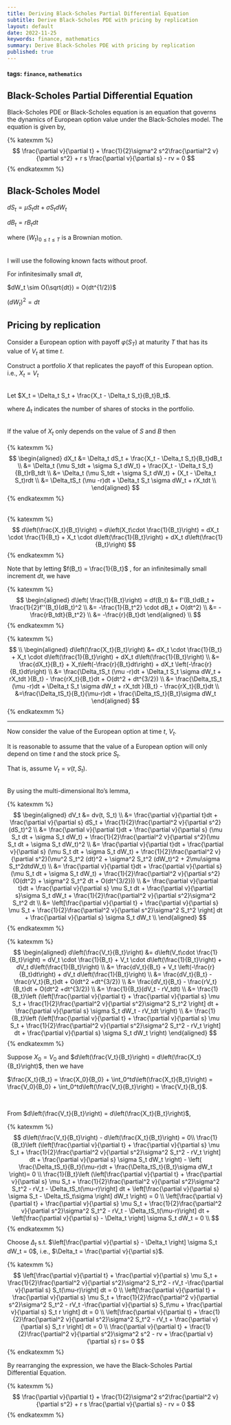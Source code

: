 ```yaml
---
title: Deriving Black-Scholes Partial Differential Equation
subtitle: Derive Black-Scholes PDE with pricing by replication
layout: default
date: 2022-11-25
keywords: finance, mathematics
summary: Derive Black-Scholes PDE with pricing by replication
published: true
---
```

#### tags: `finance`, `mathematics`

## Black-Scholes Partial Differential Equation

Black-Scholes PDE or Black-Scholes equation is an equation that governs the dynamics of European option value under the Black-Scholes model. The equation is given by,

{% katexmm %}
$$
\frac{\partial v}{\partial t} + \frac{1}{2}\sigma^2 s^2\frac{\partial^2 v}{\partial s^2} + r s \frac{\partial v}{\partial s} - rv = 0 
$$
{% endkatexmm %}  
  
## Black-Scholes Model

$dS_t = \mu S_t dt + \sigma S_t dW_t$

$dB_t = rB_tdt$

where $(W_t)_{0\leq t\leq T}$ is a Brownian motion. \
\
\
I will use the following known facts without proof.

For infinitesimally small $dt$,

 $dW_t \sim  O(\sqrt{dt}) = O(dt^{1/2})$

$(dW_t)^2 =dt$

## Pricing by replication
Consider a European option with payoff $\varphi(S_T)$ at maturity $T$ that has its value of $V_t$ at time $t$.

Construct a portfolio $X$ that replicates the payoff of this European option.
i.e., $X_t = V_t$  
<br />

Let $X_t = \Delta_t S_t + \frac{X_t - \Delta_t S_t}{B_t}B_t$.

where $\Delta_t$ indicates the number of shares of stocks in the portfolio.  
<br />

If the value of $X_t$ only depends on the value of $S$ and $B$ then \
<br />
{% katexmm %}
$$
\begin{aligned}
dX_t &= \Delta_t dS_t + \frac{X_t - \Delta_t S_t}{B_t}dB_t \\
&= \Delta_t (\mu S_tdt + \sigma S_t dW_t) + \frac{X_t - \Delta_t S_t}{B_t}rB_tdt \\
&= \Delta_t (\mu S_tdt + \sigma S_t dW_t) + (X_t - \Delta_t S_t)rdt \\
&= \Delta_tS_t (\mu -r)dt + \Delta_t S_t \sigma dW_t + rX_tdt \\
\end{aligned}
$$
{% endkatexmm %}  
<br />
  
{% katexmm %}
$$
d\left(\frac{X_t}{B_t}\right) = d\left(X_t\cdot \frac{1}{B_t}\right) = dX_t \cdot \frac{1}{B_t} + X_t \cdot d\left(\frac{1}{B_t}\right) + dX_t d\left(\frac{1}{B_t}\right)
$$
{% endkatexmm %}
<br />

Note that by letting $f(B_t) = \frac{1}{B_t}$ , for an infinitesimally small increment $dt$, we have 

{% katexmm %}
$$
\begin{aligned}
d\left( \frac{1}{B_t}\right) = df(B_t) &= f'(B_t)dB_t + \frac{1}{2}f''(B_t)(dB_t)^2 \\
&= -\frac{1}{B_t^2} \cdot dB_t + O(dt^2) \\
&= -\frac{rB_tdt}{B_t^2} \\
&= -\frac{r}{B_t}dt
\end{aligned}
\\
$$
{% endkatexmm %}
<br />

{% katexmm %}
$$
\\
\begin{aligned}
d\left(\frac{X_t}{B_t}\right) &= dX_t \cdot \frac{1}{B_t} + X_t \cdot d\left(\frac{1}{B_t}\right) + dX_t d\left(\frac{1}{B_t}\right) \\
&= \frac{dX_t}{B_t} + X_t\left(-\frac{r}{B_t}dt\right) + dX_t \left(-\frac{r}{B_t}dt\right) \\
&= \frac{\Delta_tS_t (\mu -r)dt + \Delta_t S_t \sigma dW_t + rX_tdt }{B_t} - \frac{rX_t}{B_t}dt + O(dt^2 + dt^{3/2}) \\
&= \frac{\Delta_tS_t (\mu -r)dt + \Delta_t S_t \sigma dW_t + rX_tdt }{B_t} - \frac{rX_t}{B_t}dt \\
&=\frac{\Delta_tS_t}{B_t}(\mu-r)dt + \frac{\Delta_tS_t}{B_t}\sigma dW_t
\end{aligned}
$$
{% endkatexmm %}

---

Now consider the value of the European option at time $t$, $V_t.$

It is reasonable to assume that the value of a European option will only depend on time $t$ and the stock price $S_t$.

That is, assume  $V_t$$=v(t, S_t)$.

<br />
By using the multi-dimensional Ito’s lemma,

{% katexmm %}
$$
\begin{aligned}
dV_t &= dv(t, S_t) \\
&= \frac{\partial v}{\partial t}dt + \frac{\partial v}{\partial s} dS_t + \frac{1}{2}\frac{\partial^2 v}{\partial s^2}(dS_t)^2 \\
&= \frac{\partial v}{\partial t}dt + \frac{\partial v}{\partial s} (\mu S_t dt + \sigma S_t dW_t) + \frac{1}{2}\frac{\partial^2 v}{\partial s^2}(\mu S_t dt + \sigma S_t dW_t)^2 \\
&= \frac{\partial v}{\partial t}dt + \frac{\partial v}{\partial s} (\mu S_t dt + \sigma S_t dW_t) + \frac{1}{2}\frac{\partial^2 v}{\partial s^2}(\mu^2 S_t^2 (dt)^2 + \sigma^2 S_t^2 (dW_t)^2 + 2\mu\sigma S_t^2dtdW_t) \\ 
&= \frac{\partial v}{\partial t}dt + \frac{\partial v}{\partial s} (\mu S_t dt + \sigma S_t dW_t) + \frac{1}{2}\frac{\partial^2 v}{\partial s^2}(O(dt^2) + \sigma^2 S_t^2 dt + O(dt^{3/2})) \\ 
&= \frac{\partial v}{\partial t}dt + \frac{\partial v}{\partial s} \mu S_t dt + \frac{\partial v}{\partial s}\sigma S_t dW_t + \frac{1}{2}\frac{\partial^2 v}{\partial s^2}\sigma^2 S_t^2 dt \\ 
&= \left[\frac{\partial v}{\partial t} + \frac{\partial v}{\partial s} \mu S_t + \frac{1}{2}\frac{\partial^2 v}{\partial s^2}\sigma^2 S_t^2 \right] dt + \frac{\partial v}{\partial s} \sigma S_t dW_t \\
\end{aligned}
$$
{% endkatexmm %}
<br />

{% katexmm %}
$$
\begin{aligned}
d\left(\frac{V_t}{B_t}\right) &= d\left(V_t\cdot \frac{1}{B_t}\right) = dV_t \cdot \frac{1}{B_t} + V_t \cdot d\left(\frac{1}{B_t}\right) + dV_t d\left(\frac{1}{B_t}\right) \\
&= \frac{dV_t}{B_t} + V_t \left(-\frac{r}{B_t}dt\right) + dV_t d\left(\frac{1}{B_t}\right) \\
&= \frac{dV_t}{B_t} - \frac{rV_t}{B_t}dt + O(dt^2 +dt^{3/2}) \\
&= \frac{dV_t}{B_t} - \frac{rV_t}{B_t}dt + O(dt^2 +dt^{3/2}) \\
&= \frac{1}{B_t}(dV_t - rV_tdt) \\
&= \frac{1}{B_t}\left (\left[\frac{\partial v}{\partial t} + \frac{\partial v}{\partial s} \mu S_t + \frac{1}{2}\frac{\partial^2 v}{\partial s^2}\sigma^2 S_t^2 \right] dt + \frac{\partial v}{\partial s} \sigma S_t dW_t - rV_tdt \right) \\
&= \frac{1}{B_t}\left (\left[\frac{\partial v}{\partial t} + \frac{\partial v}{\partial s} \mu S_t + \frac{1}{2}\frac{\partial^2 v}{\partial s^2}\sigma^2 S_t^2 - rV_t \right] dt + \frac{\partial v}{\partial s} \sigma S_t dW_t \right)
\end{aligned}
$$
{% endkatexmm %}
<br />

Suppose $X_0 = V_0$ and $d\left(\frac{V_t}{B_t}\right) = d\left(\frac{X_t}{B_t}\right)$, then we have

$\frac{X_t}{B_t} = \frac{X_0}{B_0} + \int_0^td\left(\frac{X_t}{B_t}\right) = \frac{V_0}{B_0} + \int_0^td\left(\frac{V_t}{B_t}\right) = \frac{V_t}{B_t}$.

<br />

From $d\left(\frac{V_t}{B_t}\right) = d\left(\frac{X_t}{B_t}\right)$, 

{% katexmm %}
$$
d\left(\frac{V_t}{B_t}\right) - d\left(\frac{X_t}{B_t}\right) = 0\\
\frac{1}{B_t}\left (\left[\frac{\partial v}{\partial t} + \frac{\partial v}{\partial s} \mu S_t + \frac{1}{2}\frac{\partial^2 v}{\partial s^2}\sigma^2 S_t^2 - rV_t \right] dt + \frac{\partial v}{\partial s} \sigma S_t dW_t \right) - \left( \frac{\Delta_tS_t}{B_t}(\mu-r)dt + \frac{\Delta_tS_t}{B_t}\sigma dW_t \right)= 0 \\
\frac{1}{B_t}\left (\left[\frac{\partial v}{\partial t} + \frac{\partial v}{\partial s} \mu S_t + \frac{1}{2}\frac{\partial^2 v}{\partial s^2}\sigma^2 S_t^2 - rV_t - \Delta_tS_t(\mu-r)\right] dt + \left[\frac{\partial v}{\partial s} \sigma S_t - \Delta_tS_t\sigma  \right] dW_t \right) = 0 \\
\left[\frac{\partial v}{\partial t} + \frac{\partial v}{\partial s} \mu S_t + \frac{1}{2}\frac{\partial^2 v}{\partial s^2}\sigma^2 S_t^2 - rV_t - \Delta_tS_t(\mu-r)\right] dt + \left[\frac{\partial v}{\partial s} - \Delta_t \right] \sigma S_t dW_t = 0 \\
$$
{% endkatexmm %}
<br />

Choose $\Delta_t$ s.t. $\left[\frac{\partial v}{\partial s} - \Delta_t \right] \sigma S_t dW_t = 0$, i.e., $\Delta_t = \frac{\partial v}{\partial s}$.

{% katexmm %}
$$
\left[\frac{\partial v}{\partial t} + \frac{\partial v}{\partial s} \mu S_t + \frac{1}{2}\frac{\partial^2 v}{\partial s^2}\sigma^2 S_t^2 - rV_t -\frac{\partial v}{\partial s} S_t(\mu-r)\right] dt = 0 \\
\left[\frac{\partial v}{\partial t} + \frac{\partial v}{\partial s} \mu S_t + \frac{1}{2}\frac{\partial^2 v}{\partial s^2}\sigma^2 S_t^2 - rV_t -\frac{\partial v}{\partial s} S_t\mu + \frac{\partial v}{\partial s} S_t r \right] dt = 0 \\
\left[\frac{\partial v}{\partial t} + \frac{1}{2}\frac{\partial^2 v}{\partial s^2}\sigma^2 S_t^2 - rV_t + \frac{\partial v}{\partial s} S_t r \right] dt = 0 \\
\frac{\partial v}{\partial t} + \frac{1}{2}\frac{\partial^2 v}{\partial s^2}\sigma^2 s^2 - rv + \frac{\partial v}{\partial s} r s= 0
$$
{% endkatexmm %}
<br />

By rearranging the expression, we have the Black-Scholes Partial Differential Equation.

{% katexmm %}
$$
\frac{\partial v}{\partial t} + \frac{1}{2}\sigma^2 s^2\frac{\partial^2 v}{\partial s^2} + r s \frac{\partial v}{\partial s} - rv = 0 
$$
{% endkatexmm %}

